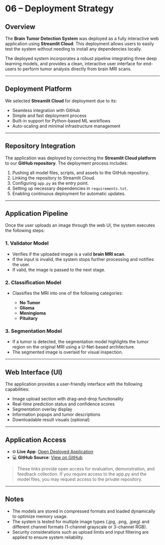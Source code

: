 # 06 – Deployment Strategy

## Overview

The **Brain Tumor Detection System** was deployed as a fully interactive web application using **Streamlit Cloud**. This deployment allows users to easily test the system without needing to install any dependencies locally.

The deployed system incorporates a robust pipeline integrating three deep learning models, and provides a clean, interactive user interface for end-users to perform tumor analysis directly from brain MRI scans.

---

## Deployment Platform

We selected **Streamlit Cloud** for deployment due to its:

* Seamless integration with GitHub
* Simple and fast deployment process
* Built-in support for Python-based ML workflows
* Auto-scaling and minimal infrastructure management

---

## Repository Integration

The application was deployed by connecting the **Streamlit Cloud platform** to our **GitHub repository**. The deployment process includes:

1. Pushing all model files, scripts, and assets to the GitHub repository.
2. Linking the repository to Streamlit Cloud.
3. Configuring `app.py` as the entry point.
4. Setting up necessary dependencies in `requirements.txt`.
5. Enabling continuous deployment for automatic updates.

---

## Application Pipeline

Once the user uploads an image through the web UI, the system executes the following steps:

### 1. **Validator Model**

* Verifies if the uploaded image is a valid **brain MRI scan**.
* If the input is invalid, the system stops further processing and notifies the user.
* If valid, the image is passed to the next stage.

### 2. **Classification Model**

* Classifies the MRI into one of the following categories:

  * **No Tumor**
  * **Glioma**
  * **Meningioma**
  * **Pituitary**

### 3. **Segmentation Model**

* If a tumor is detected, the segmentation model highlights the tumor region on the original MRI using a U-Net-based architecture.
* The segmented image is overlaid for visual inspection.

---

## Web Interface (UI)

The application provides a user-friendly interface with the following capabilities:

* Image upload section with drag-and-drop functionality
* Real-time prediction status and confidence scores
* Segmentation overlay display
* Information popups and tumor descriptions
* Downloadable result visuals (optional)

---

## Application Access

* 🌐 **Live App**: [Open Deployed Application](https://braintumor-ai.streamlit.app/)
* 💻 **GitHub Source**: [View on GitHub](https://github.com/SAMxENGINEER/Brain_tumor_seg)

> These links provide open access for evaluation, demonstration, and feedback collection.
If you require access to the app.py and the model files, you may request access to the private repository.

---

## Notes

* The models are stored in compressed formats and loaded dynamically to optimize memory usage.
* The system is tested for multiple image types (.jpg, .png, .jpeg) and different channel formats (1-channel grayscale or 3-channel RGB).
* Security considerations such as upload limits and input filtering are applied to ensure system reliability.

